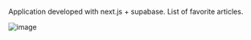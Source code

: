 Application developed with next.js + supabase.
List of favorite articles.

![image](https://github.com/user-attachments/assets/7dfa755c-068d-4c3d-b15b-8bb9b3115040)
